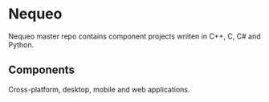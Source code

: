 # Nequeo
 
Nequeo master repo contains component projects wriiten in C++, C, C# and Python.

## Components

Cross-platform, desktop, mobile and web applications.

